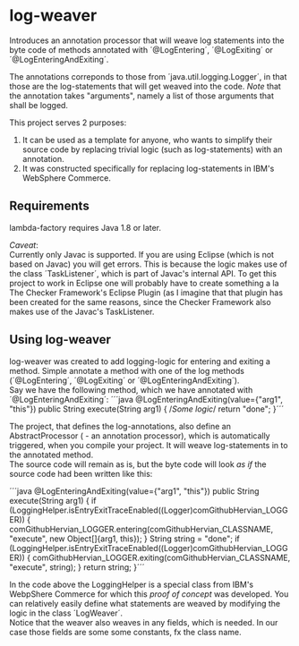 # log-weaver
Introduces an annotation processor that will weave log statements into the byte code of methods 
annotated with ´@LogEntering´, ´@LogExiting´ or ´@LogEnteringAndExiting´.  

The annotations correponds to those from ´java.util.logging.Logger´, in that those are the log-statements 
that will get weaved into the code. *Note* that the annotation takes "arguments", namely a list of those arguments that shall be logged.  

This project serves 2 purposes:
  1. It can be used as a template for anyone, who wants to simplify their source code by replacing trivial logic (such as log-statements)
  with an annotation.
  2. It was constructed specifically for replacing log-statements in IBM's WebSphere Commerce.  

## Requirements
lambda-factory requires Java 1.8 or later.  

*Caveat*:   
Currently only Javac is supported. If you are using Eclipse (which is not based on Javac) you will get errors. 
This is because the logic makes use of the class ´TaskListener´, which is part of Javac's internal API. 
To get this project to work in Eclipse one will probably have to create something a la The Checker Framework's Eclipse Plugin 
(as I imagine that that plugin has been created for the same reasons, since the Checker Framework also makes use of the Javac's TaskListener.

## Using log-weaver
log-weaver was created to add logging-logic for entering and exiting a method.
Simple annotate a method with one of the log methods (´@LogEntering´, ´@LogExiting´ or ´@LogEnteringAndExiting´).  
Say we have the following method, which we have annotated with ´@LogEnteringAndExiting´:
´´´java
@LogEnteringAndExiting(value={"arg1", "this"})
public String execute(String arg1) {
    /*Some logic*/
    return "done";
}´´´

The project, that defines the log-annotations, also define an AbstractProcessor ( - an annotation processor), 
which is automatically triggered, when you compile your project. It will weave log-statements in to the annotated method.  
The source code will remain as is, but the byte code will look *as if* the source code had been written like this:  

´´´java
@LogEnteringAndExiting(value={"arg1", "this"})
public String execute(String arg1) {
    if (LoggingHelper.isEntryExitTraceEnabled((Logger)comGithubHervian_LOGGER)) {
        comGithubHervian_LOGGER.entering(comGithubHervian_CLASSNAME, "execute", new Object[]{arg1, this});
    }
    String string = "done";
    if (LoggingHelper.isEntryExitTraceEnabled((Logger)comGithubHervian_LOGGER)) {
        comGithubHervian_LOGGER.exiting(comGithubHervian_CLASSNAME, "execute", string);
    }
    return string;
}´´´

In the code above the LoggingHelper is a special class from IBM's WebpShere Commerce for which this _proof of concept_ was developed. 
You can relatively easily define what statements are weaved by modifying the logic in the class ´LogWeaver´.  
Notice that the weaver also weaves in any fields, which is needed. In our case those fields are some some constants, fx the class name.
    
